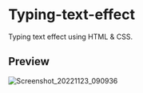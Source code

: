 # Typing-text-effect
Typing text effect using HTML &amp; CSS.


## Preview
![Screenshot_20221123_090936](https://user-images.githubusercontent.com/110076050/203464979-f84bb3c7-4dd0-439f-8da4-a58b9d5460d7.png)

